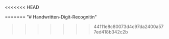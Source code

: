 <<<<<<< HEAD

=======
"# Handwritten-Digit-Recognitin" 
>>>>>>> 44111e8c80073d4c97da2400a577ed418b342c2b
